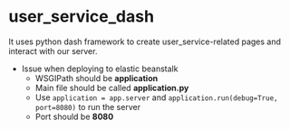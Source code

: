 # user_service_dash
It uses python dash framework to create user_service-related pages and interact with our server.
* Issue when deploying to elastic beanstalk
    * WSGIPath should be **application**
    * Main file should be called **application.py**
    * Use ```application = app.server``` and ```application.run(debug=True, port=8080)``` to run the server
    * Port should be **8080**
